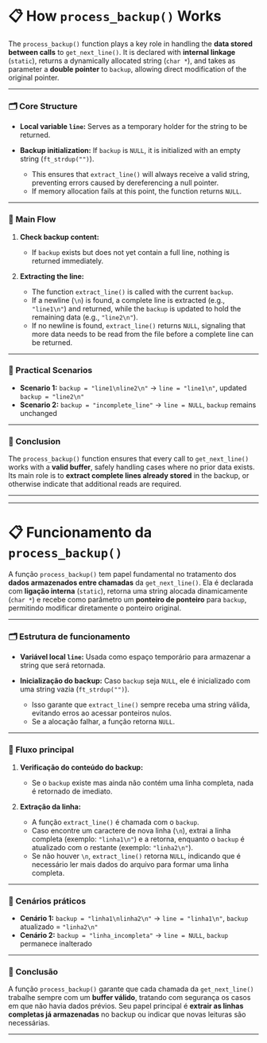 # 📋 How `process_backup()` Works

The `process_backup()` function plays a key role in handling the **data stored between calls** to `get_next_line()`. It is declared with **internal linkage** (`static`), returns a dynamically allocated string (`char *`), and takes as parameter a **double pointer** to `backup`, allowing direct modification of the original pointer.

---

### 🗂️ Core Structure

* **Local variable `line`:**
  Serves as a temporary holder for the string to be returned.
* **Backup initialization:**
  If `backup` is `NULL`, it is initialized with an empty string (`ft_strdup("")`).

  * This ensures that `extract_line()` will always receive a valid string, preventing errors caused by dereferencing a null pointer.
  * If memory allocation fails at this point, the function returns `NULL`.

---

### 🔄 Main Flow

1. **Check backup content:**

   * If `backup` exists but does not yet contain a full line, nothing is returned immediately.
2. **Extracting the line:**

   * The function `extract_line()` is called with the current `backup`.
   * If a newline (`\n`) is found, a complete line is extracted (e.g., `"line1\n"`) and returned, while the `backup` is updated to hold the remaining data (e.g., `"line2\n"`).
   * If no newline is found, `extract_line()` returns `NULL`, signaling that more data needs to be read from the file before a complete line can be returned.

---

### 📝 Practical Scenarios

* **Scenario 1:**
  `backup = "line1\nline2\n"` → `line = "line1\n"`, updated `backup = "line2\n"`
* **Scenario 2:**
  `backup = "incomplete_line"` → `line = NULL`, `backup` remains unchanged

---

### 🎯 Conclusion

The `process_backup()` function ensures that every call to `get_next_line()` works with a **valid buffer**, safely handling cases where no prior data exists. Its main role is to **extract complete lines already stored** in the backup, or otherwise indicate that additional reads are required.

---

---

# 📋 Funcionamento da `process_backup()`

A função `process_backup()` tem papel fundamental no tratamento dos **dados armazenados entre chamadas** da `get_next_line()`. Ela é declarada com **ligação interna** (`static`), retorna uma string alocada dinamicamente (`char *`) e recebe como parâmetro um **ponteiro de ponteiro** para `backup`, permitindo modificar diretamente o ponteiro original.

---

### 🗂️ Estrutura de funcionamento

* **Variável local `line`:**
  Usada como espaço temporário para armazenar a string que será retornada.
* **Inicialização do backup:**
  Caso `backup` seja `NULL`, ele é inicializado com uma string vazia (`ft_strdup("")`).

  * Isso garante que `extract_line()` sempre receba uma string válida, evitando erros ao acessar ponteiros nulos.
  * Se a alocação falhar, a função retorna `NULL`.

---

### 🔄 Fluxo principal

1. **Verificação do conteúdo do backup:**

   * Se o `backup` existe mas ainda não contém uma linha completa, nada é retornado de imediato.
2. **Extração da linha:**

   * A função `extract_line()` é chamada com o `backup`.
   * Caso encontre um caractere de nova linha (`\n`), extrai a linha completa (exemplo: `"linha1\n"`) e a retorna, enquanto o `backup` é atualizado com o restante (exemplo: `"linha2\n"`).
   * Se não houver `\n`, `extract_line()` retorna `NULL`, indicando que é necessário ler mais dados do arquivo para formar uma linha completa.

---

### 📝 Cenários práticos

* **Cenário 1:**
  `backup = "linha1\nlinha2\n"` → `line = "linha1\n"`, `backup` atualizado = `"linha2\n"`
* **Cenário 2:**
  `backup = "linha_incompleta"` → `line = NULL`, `backup` permanece inalterado

---

### 🎯 Conclusão

A função `process_backup()` garante que cada chamada da `get_next_line()` trabalhe sempre com um **buffer válido**, tratando com segurança os casos em que não havia dados prévios. Seu papel principal é **extrair as linhas completas já armazenadas** no backup ou indicar que novas leituras são necessárias.

---
